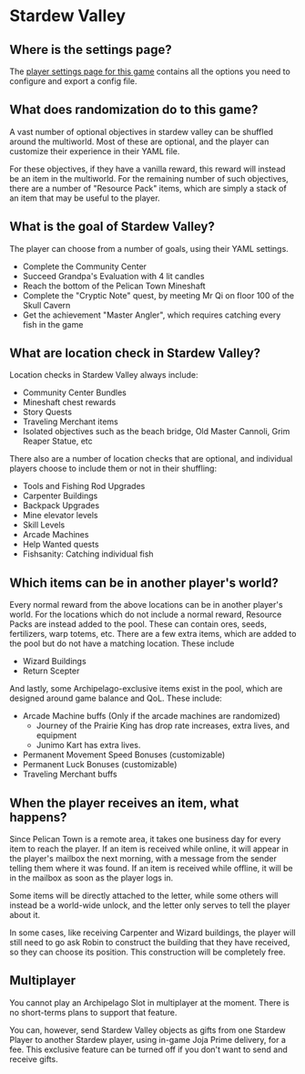 # Stardew Valley

## Where is the settings page?

The [player settings page for this game](../player-settings) contains all the options you need to configure and export a
config file.

## What does randomization do to this game?

A vast number of optional objectives in stardew valley can be shuffled around the multiworld. Most of these are optional, and the player can customize their experience in their YAML file.

For these objectives, if they have a vanilla reward, this reward will instead be an item in the multiworld. For the remaining number of such objectives, there are a number of "Resource Pack" items, which are simply a stack of an item that may be useful to the player.

## What is the goal of Stardew Valley?

The player can choose from a number of goals, using their YAML settings.
- Complete the Community Center
- Succeed Grandpa's Evaluation with 4 lit candles
- Reach the bottom of the Pelican Town Mineshaft
- Complete the "Cryptic Note" quest, by meeting Mr Qi on floor 100 of the Skull Cavern
- Get the achievement "Master Angler", which requires catching every fish in the game

## What are location check in Stardew Valley?

Location checks in Stardew Valley always include:
- Community Center Bundles
- Mineshaft chest rewards
- Story Quests
- Traveling Merchant items
- Isolated objectives such as the beach bridge, Old Master Cannoli, Grim Reaper Statue, etc

There also are a number of location checks that are optional, and individual players choose to include them or not in their shuffling:
- Tools and Fishing Rod Upgrades
- Carpenter Buildings
- Backpack Upgrades
- Mine elevator levels
- Skill Levels
- Arcade Machines
- Help Wanted quests
- Fishsanity: Catching individual fish

## Which items can be in another player's world?

Every normal reward from the above locations can be in another player's world.
For the locations which do not include a normal reward, Resource Packs are instead added to the pool. These can contain ores, seeds, fertilizers, warp totems, etc.
There are a few extra items, which are added to the pool but do not have a matching location. These include
- Wizard Buildings
- Return Scepter

And lastly, some Archipelago-exclusive items exist in the pool, which are designed around game balance and QoL. These include:
- Arcade Machine buffs (Only if the arcade machines are randomized)
  - Journey of the Prairie King has drop rate increases, extra lives, and equipment
  - Junimo Kart has extra lives.
- Permanent Movement Speed Bonuses (customizable)
- Permanent Luck Bonuses (customizable)
- Traveling Merchant buffs

## When the player receives an item, what happens?

Since Pelican Town is a remote area, it takes one business day for every item to reach the player. If an item is received while online, it will appear in the player's mailbox the next morning, with a message from the sender telling them where it was found.
If an item is received while offline, it will be in the mailbox as soon as the player logs in.

Some items will be directly attached to the letter, while some others will instead be a world-wide unlock, and the letter only serves to tell the player about it.

In some cases, like receiving Carpenter and Wizard buildings, the player will still need to go ask Robin to construct the building that they have received, so they can choose its position. This construction will be completely free.

## Multiplayer

You cannot play an Archipelago Slot in multiplayer at the moment. There is no short-terms plans to support that feature.

You can, however, send Stardew Valley objects as gifts from one Stardew Player to another Stardew player, using in-game Joja Prime delivery, for a fee. This exclusive feature can be turned off if you don't want to send and receive gifts.
